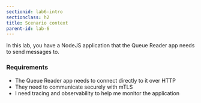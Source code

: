 ```yaml
---
sectionid: lab6-intro
sectionclass: h2
title: Scenario context
parent-id: lab-6
---
```


In this lab, you have a NodeJS application that the Queue Reader app needs to send messages to.

### Requirements

- The Queue Reader app needs to connect directly to it over HTTP
- They need to communicate securely with mTLS
- I need tracing and observability to help me monitor the application
